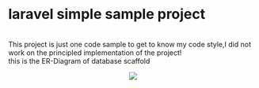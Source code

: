 
<br>
<h1>laravel simple sample project</h1>
<br>
This project is just one code sample to get to know my code style,I did not work on the principled implementation of the project!
<br>
this is the ER-Diagram of database scaffold
<br>
 <p align="center"><img src="https://cdn.pbrd.co/images/HMGM5KW.png"></p>

